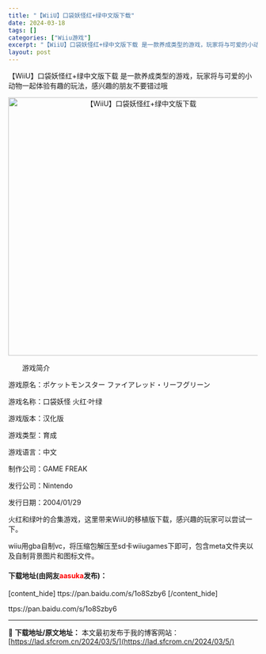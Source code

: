 ```yaml
---
title: "【WiiU】口袋妖怪红+绿中文版下载"
date: 2024-03-18
tags: []
categories: ["Wiiu游戏"]
excerpt: "【WiiU】口袋妖怪红+绿中文版下载 是一款养成类型的游戏，玩家将与可爱的小动物一起体验有趣的玩法，感兴趣的朋友不要错过哦 　　游戏简介 游戏原名：ポケットモンスター ファイアレッド・リーフグリーン 游戏名称：口袋妖怪 火红·叶绿 游戏版本：汉化版 游戏类型：育成 游戏语言：中文 制作公司：GAME&hellip;"
layout: post
---
```


【WiiU】口袋妖怪红+绿中文版下载 是一款养成类型的游戏，玩家将与可爱的小动物一起体验有趣的玩法，感兴趣的朋友不要错过哦
<p align="center"><img src="https://lad.sfcrom.cn/wp-content/uploads/2024/03/20240318_65f8440fc619b.png" alt="【WiiU】口袋妖怪红+绿中文版下载" width="522" align="" border="0" /></p>
　　游戏简介

游戏原名：ポケットモンスター ファイアレッド・リーフグリーン

游戏名称：口袋妖怪 火红·叶绿

游戏版本：汉化版

游戏类型：育成

游戏语言：中文

制作公司：GAME FREAK

发行公司：Nintendo

发行日期：2004/01/29

火红和绿叶的合集游戏，这里带来WiiU的移植版下载，感兴趣的玩家可以尝试一下。

wiiu用gba自制vc，将压缩包解压至sd卡wiiugames下即可，包含meta文件夹以及自制背景图片和图标文件。
<h4>下载地址(由网友<span style="color: red;">aasuka</span>发布)：</h4>
[content_hide]
ttps://pan.baidu.com/s/1o8Szby6
[/content_hide]

<!--wechatfans start-->
ttps://pan.baidu.com/s/1o8Szby6
<!--wechatfans end-->

---
📖 **下载地址/原文地址：** 本文最初发布于我的博客网站：[https://lad.sfcrom.cn/2024/03/5/](https://lad.sfcrom.cn/2024/03/5/)

